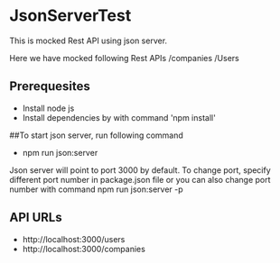 # JsonServerTest
This is mocked Rest API using json server.

Here we have mocked following Rest APIs
/companies
/Users

## Prerequesites
* Install node js
* Install dependencies by with command 'npm install'

##To start json server, run following command
* npm run json:server

Json server will point to port 3000 by default. To change port, specify different port number in package.json file or you can also change port number with command npm run json:server -p <port-number>
  
  
  ## API URLs
  * http://localhost:3000/users
  * http://localhost:3000/companies
  
  

